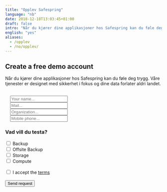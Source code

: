 ```yaml
---
title: "Opplev Safespring"
language: "nb"
date: 2018-12-18T13:03:45+01:00
draft: false
intro: "Når du kjører dine applikasjoner hos Safespring kan du føle deg trygg. Våre tjenester er designet med sikkerhet i fokus og dine data forlater aldri landet."
english: "yes"
aliases:
  - /opplev
  - /no/opplev/
---
```


## Create a free demo account

Når du kjører dine applikasjoner hos Safespring kan du føle deg trygg. Våre tjenester er designet med sikkerhet i fokus og dine data forlater aldri landet.
<br><br>

<form id="up-form" name="form_9549uf83546290004448380e8164ebe216d83" action="https://power.upsales.com/api/external/formSubmit" method="POST">
  <div class="form">
        <i class="fas fa-user"></i>&nbsp;&nbsp;&nbsp;
        <input maxlength="512" type="text" name="Contact.name" required="required" placeholder="Your name...">
    </div>
    <div class="form">
        <i class="fas fa-envelope"></i>&nbsp;&nbsp;&nbsp;
        <input maxlength="512" type="email" id="up-email-input" autocomplete="off" name="Contact.email" required="required" placeholder="Mail...">
    </div>
    <div class="form">
        <i class="fas fa-briefcase"></i>&nbsp;&nbsp;&nbsp;
        <input maxlength="512" type="text" id="up-client-name-input" name="Client.name" required="required" placeholder="Organization...">
    </div>
    <div class="form">
        <i class="fas fa-mobile-alt"></i>&nbsp;&nbsp;&nbsp;
        <input maxlength="512" type="text" name="Contact.cellPhone" required="required" placeholder="Mobile phone...">
    </div>
    <div>
        <script type="text/javascript">
            $(document).ready(function() {
                $('#checkBtn').click(function() {
                    checked = $("input[type=checkbox]:checked").length;
                    if (!checked) {
                        alert("Hi! Don't forget to tell us what you want to try..");
                        return false;
                    }
                });
            });
        </script>
        <h3>Vad vill du testa?</h3>
        <div class="inputGroup">
            <input id="Backup" type="checkbox" value="Backup" name="Extra.1547719761203">
            <label for="Backup">Backup</label>
        </div>
        <div class="inputGroup">
            <input id="Offsite" type="checkbox" value="Offsite Backup" name="Extra.1547719761203">
            <label for="Offsite">Offsite Backup</label>
        </div>
        <div class="inputGroup">
            <input id="Storage" type="checkbox" value="Storage" name="Extra.1547719761203">
            <label for="Storage">Storage</label>
        </div>
        <div class="inputGroup">
            <input id="Compute" type="checkbox" value="Compute" name="Extra.1547719761203">
            <label for="Compute">Compute</label>
        </div>
        <br>
    </div>
    <div class="inputGroup">
        <input id="villkor" type="checkbox" value="on" name="singleOptIn.1573113563490">
        <label for="villkor">I accept the <a href="/dokument/acceptable-use-policy/">terms</a></label>
    </div>
    <!-- REQUIRED FIELDS -->
    <input type="hidden" name="formCid" value="9549">
    <input type="hidden" name="formId" value="9549uf83546290004448380e8164ebe216d83">
    <input type="hidden" name="isFrame" value="false">
    <input type="text" value="" name="validation" style="display: none;">
    <!-- END OF REQUIRED FIELDS -->
    <br>
    <input type="submit" name="submit_form" class="button" id="checkBtn" value="Send request" />
</form>
<script src="https://img.upsales.com/lBtRI6eK9zoMXU3igCaQIw==/be.js"></script>
